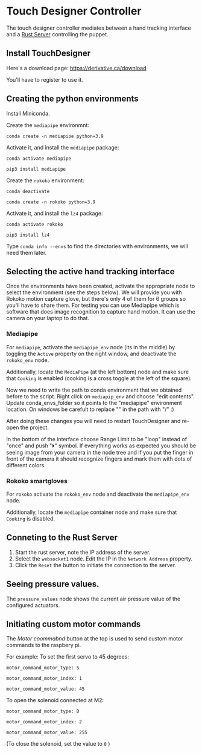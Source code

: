 # Touch Designer Controller
The touch designer controller mediates between a hand tracking interface and a [Rust Server](rust-server.md) controlling the puppet.

## Install TouchDesigner

Here's a download page: https://derivative.ca/download

You'll have to register to use it.

## Creating the python environments
Install Miniconda.

Create the `mediapipe` environmnt:
```
conda create -n mediapipe python=3.9
```
Activate it, and install the `mediapipe` package:
```
conda activate mediapipe
```
```
pip3 install mediapipe
```

Create the `rokoko` environment:
```
conda deactivate
```
```
conda create -n rokoko python=3.9
```
Activate it, and install the `lz4` package:
```
conda activate rokoko
```
```
pip3 install lz4
```

Type `conda info --envs` to find the directories with environments, we will need them later.

## Selecting the active hand tracking interface
Once the environments have been created, activate the appropriate node to select the environment (see the steps below). We will provide you with Rokoko motion capture glove, but there's only 4 of them for 6 groups so you'll have to share them. For testing you can use Mediapipe which is software that does image recognition to capture hand motion. It can use the camera on your laptop to do that.

### Mediapipe
For `mediapipe`, activate the `mediapipe_env` node (its in the middle) by toggling the `Active` property on the right window, and deactivate the `rokoko_env` node.

Additionally, locate the `MediaPipe` (at the left bottom) node and make sure that `Cooking` is enabled (cooking is a cross toggle at the left of the square).

Now we need to write the path to conda environment that we obtained before to the script. Right click on `mediapip_env` and choose "edit contents". Update conda_envs_folder so it points to the "mediapipe" environment location. On windows be carefult to replace "\" in the path with "/" :)

After doing these changes you will need to restart TouchDesigner and re-open the project.

In the bottom of the interface choose Range Limit to be "loop" instead of "once" and push "⏵" symbol. If everything works as expected you should be seeing image from your camera in the node tree and if you put the finger in front of the camera it should recognize fingers and mark them with dots of different colors.

### Rokoko smartgloves
For `rokoko` activate the `rokoko_env` node and deactivate the `mediapipe_env` node.

Additionally, locate the `mediapipe` container node and make sure that `Cooking` is disabled.

## Conneting to the Rust Server
1. Start the rust server, note the IP address of the server.
2. Select the `websocket1` node. Edit the IP in the `Network Address` property.
3. Click the `Reset` the button to initiate the connection to the server.

## Seeing pressure values.
The `pressure_values` node shows the current air pressure value of the configured actuators.

## Initiating custom motor commands
The _Motor coommabnd_ button at the top is used to send custom motor commands to the raspbery pi.

For example: To set the first servo to 45 degrees:
```
motor_command_motor_type: S
```
```
motor_command_motor_index: 1
```
```
motor_command_motor_value: 45
```

To open the solenoid connected at M2:
```
motor_command_motor_type: D
```
```
motor_command_motor_index: 2
```
```
motor_command_motor_value: 255
```
(To close the solenoid, set the value to `0` )